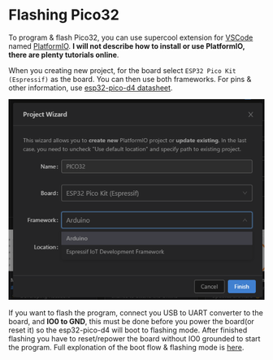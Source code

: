 # Flashing Pico32

To program & flash Pico32, you can use supercool extension for [VSCode](https://code.visualstudio.com/) named [PlatformIO](https://platformio.org/). **I will not describe how to install or use PlatformIO, there are plenty tutorials online**.

When you creating new project, for the board select `ESP32 Pico Kit (Espressif)` as the board. You can then use both frameworks. For pins & other information, use [esp32-pico-d4 datasheet](https://www.espressif.com/sites/default/files/documentation/esp32-pico-d4_datasheet_en.pdf).

![platformio_new_project](images/flashing-order/new-project.png)

If you want to flash the program, connect you USB to UART converter to the board, and **IO0 to GND**, this must be done before you power the board(or reset it) so the esp32-pico-d4 will boot to flashing mode. After finished flashing you have to reset/repower the board without IO0 grounded to start the program. Full explonation of the boot flow & flashing mode is [here](https://github.com/espressif/esptool/wiki/ESP32-Boot-Mode-Selection).